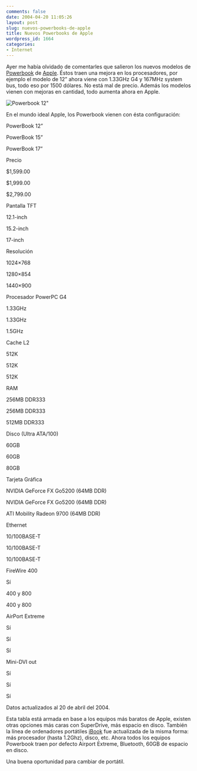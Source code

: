 ```yaml
---
comments: false
date: 2004-04-20 11:05:26
layout: post
slug: nuevos-powerbooks-de-apple
title: Nuevos Powerbooks de Apple
wordpress_id: 1664
categories:
- Internet
---
```


Ayer me había olvidado de comentarles que salieron los nuevos modelos de [Powerbook](http://www.apple.com/powerbook/) de  [Apple](http://www.apple.com). &Eacute;stos traen una mejora en los procesadores, por ejemplo el modelo de 12” ahora viene con 1.33GHz  G4 y 167MHz system bus, todo eso por 1500 dólares. No está mal de precio. Además los modelos vienen con mejoras en cantidad, todo aumenta ahora en Apple.





![Powerbook 12&quot;](http://www.minid.net/images/pb12.png)





En el mundo ideal Apple, los Powerbook vienen con ésta configuración:





  

  



  

  

PowerBook 12”  

PowerBook 15”  

PowerBook 17”  

  

  

  



  

Precio  


$1,599.00
  


$1,999.00
  


$2,799.00
  

  



  

Pantalla TFT  


12.1-inch
  


15.2-inch
  


17-inch
  

  



  

Resolución  


1024&times;768
  


1280&times;854
  


1440&times;900
  

  



  

Procesador PowerPC G4  


1.33GHz
  


1.33GHz
  


1.5GHz
  

  



  

Cache L2  


512K
  


512K
  


512K
  

  



  

RAM  


256MB DDR333
  


256MB DDR333
  


512MB DDR333
  

  



  

Disco (Ultra ATA/100)  


60GB
  


60GB
  


80GB
  

  



  

Tarjeta Gráfica  


NVIDIA GeForce FX Go5200 (64MB DDR)
  


NVIDIA GeForce FX Go5200 (64MB DDR)
  


ATI Mobility Radeon 9700 (64MB DDR)
  

  



  

Ethernet  


10/100BASE-T
  


10/100BASE-T
  


10/100BASE-T
  

  



  

FireWire 400  


Sí
  


400 y 800
  


400 y 800
  

  



  

AirPort Extreme  


Sí
  


Sí
  


Sí
  

  



  

Mini-DVI out  


Sí
  


Sí
  


Sí
  

  

  

  



  


Datos actualizados al 20 de abril del 2004.
  

  

  







Esta tabla está armada en base a los equipos más baratos de Apple, existen otras opciones más caras con SuperDrive, más espacio en disco. También la línea de ordenadores portátiles [iBook](http://www.apple.com/ibook/) fue actualizada de la misma forma: más procesador (hasta 1.2Ghz), disco, etc. Ahora todos los equipos Powerbook traen por defecto Airport Extreme, Bluetooth, 60GB de espacio en disco.





Una buena oportunidad para cambiar de portátil.




 
